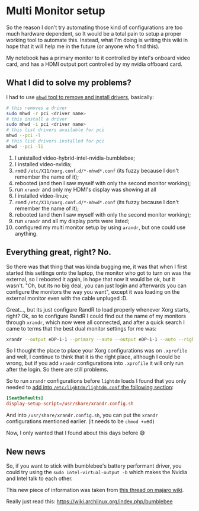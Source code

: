 Multi Monitor setup
===================

So the reason I don't try automating those kind of configurations are too much
hardware dependent, so It would be a total pain to setup a proper working tool
to automate this. Instead, what I'm doing is writing this wiki in hope that it
will help me in the future (or anyone who find this).

My notebook has a primary monitor to it controlled by intel's onboard video
card, and has a HDMI output port controlled by my nvidia offboard card.

## What I did to solve my problems?

I had to use [`mhwd` tool to remove and install drivers][1], basically:

```bash
# this removes a driver
sudo mhwd -r pci <driver name>
# this install a driver
sudo mhwd -i pci <driver name>
# this list drivers available for pci
mhwd --pci -l
# this list drivers installed for pci
mhwd --pci -li
```

1. I unistalled video-hybrid-intel-nvidia-bumblebee;
1. I installed video-nvidia;
1. `rm`ed `/etc/X11/xorg.conf.d/*-mhwd*.conf` (its fuzzy because I don't
   remember the name of it);
1. rebooted (and then I saw myself with only the second monitor working);
1. run `xrandr` and only my HDMI's display was showing at all
1. I installed video-linux;
1. `rm`ed `/etc/X11/xorg.conf.d/*-mhwd*.conf` (its fuzzy because I don't
   remember the name of it);
1. rebooted (and then I saw myself with only the second monitor working);
1. run `xrandr` and all my display ports were listed;
1. configured my multi monitor setup by using `arandr`, but one could use
   anything.

## Everything great, right? No.

So there was that thing that was kinda bugging me, it was that when I first started
this settings onto the laptop, the monitor who got to turn on was the external, so
I rebooted it again, in hope that now it would be ok, but it wasn't. "Oh, but its no
big deal, you can just login and afterwards you can configure the monitors the way you
want", except it was loading on the external monitor even with the cable unpluged :D.

Great..., but its just configure RandR to load properly whenever Xorg starts, right?
Ok, so to configure RandR I could find out the name of my monitors through `xrandr`,
which now were all connected, and after a quick search I came to terms that the best
dual monitor settings for me was:

```bash
xrandr --output eDP-1-1 --primary --auto --output eDP-1-1 --auto --right-of HDMI-0
```

So I thought the place to place your Xorg configurations was on `.xprofile` and well,
I continue to think that it is the right place, although I could be wrong, but if you
add `xrandr` configurations into `.xprofile` it will only run after the login. So there
are still problems.

So to run `xrandr` configurations before `lightdm` loads I found that you only needed to
[add into `/etc/lightdm/lightdm.conf` the following section][2]\:

```conf
[SeatDefaults]
display-setup-script=/usr/share/xrandr.config.sh
```

And into `/usr/share/xrandr.config.sh`, you can put the `xrandr` configurations mentioned
earlier. (it needs to be `chmod +x`ed)

Now, I only wanted that I found about this days before :sweat_smile:

## New news

So, if you want to stick with bumblebee's battery performant driver, you could try using the
`sudo intel-virtual-output -b` which makes the Nvidia and Intel talk to each other.

This new piece of information was taken from [this thread on majaro wiki][3].

Really just read this: https://wiki.archlinux.org/index.php/bumblebee

<!--
## References -->

[1]: https://forum.manjaro.org/t/multi-monitor-setup-acting-weird/83906/9
[2]: https://askubuntu.com/a/69501
[3]: https://forum.manjaro.org/t/hdmi-port-not-working-on-dell-inspiron-7567/41791/28
